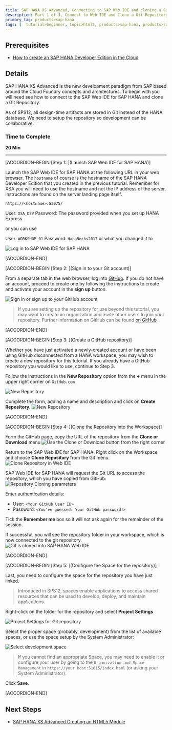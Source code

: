```yaml
---
title: SAP HANA XS Advanced, Connecting to SAP Web IDE and cloning a Git Repository to begin development
description: Part 1 of 3, Connect to Web IDE and Clone a Git Repository to begin development
primary_tag: products>sap-hana
tags: [  tutorial>beginner, topic>html5, products>sap-hana, products>sap-web-ide ]
---
```


## Prerequisites  
 - [How to create an SAP HANA Developer Edition in the Cloud](http://www.sap.com/developer/tutorials/hana-setup-cloud.html)

## Details
SAP HANA XS Advanced is the new development paradigm from SAP based around the Cloud Foundry concepts and architectures. To begin with you will need see how to connect to the SAP Web IDE for SAP HANA and clone a Git Repository.

As of SPS12, all design-time artifacts are stored in Git instead of the HANA database. We need to setup the repository so development can be collaborative.

### Time to Complete
**20 Min**

---

[ACCORDION-BEGIN [Step 1: ](Launch SAP Web IDE for SAP HANA)]

Launch the SAP Web IDE for SAP HANA at the following URL in your web browser. The `hostname` of course is the hostname of the SAP HANA Developer Edition that you created in the previous tutorial. Remember for XSA you will need to use the hostname and not the IP address of the server, instructions are found on the server landing page itself.


`https://<hostname>:53075/`


User: `XSA_DEV`
Password: The password provided when you set up HANA Express

or you can use

User: `WORKSHOP_01`
Password: `HanaRocks2017` or what you changed it to

![Log in to SAP Web IDE for SAP HANA](1.png)


[ACCORDION-END]


[ACCORDION-BEGIN [Step 2: ](Sign in to your Git account)]

From a separate tab in the web browser, log into [GitHub](https://GitHub.com). If you do not have an account, proceed to create one by following the instructions to create and activate your account in the **sign up** button.

![Sign in or sign up to your GitHub account](1_git.png)

> If you are setting up the repository for use beyond this tutorial, you may want to create an organization and invite other users to join your repository. Further information on GitHub can be found [on GitHub](https://help.github.com/articles/creating-a-new-repository/)


[ACCORDION-END]

[ACCORDION-BEGIN [Step 3: ](Create a GitHub repository)]

Whether you have just activated a newly-created account or have been using GitHub disconnected from a HANA workspace, you may wish to create a new repository for this tutorial. If you already have a  GitHub repository you would like to use, continue to Step 3.

Follow the instructions in the **New Repository** option from the **+** menu in the upper right corner on `GitHub.com`

![New Repository](2.png)

Complete the form, adding a name and description and click on **Create Repository**.
![New Repository](3.png)


[ACCORDION-END]


[ACCORDION-BEGIN [Step 4: ](Clone the Repository into the Workspace)]

Form the GitHub page, copy the URL of the repository from the **Clone or Download** menu
![Use the Clone or Download button from the right corner](3_1.png)

Return to the SAP Web IDE for SAP HANA. Right click on the Workspace and choose **Clone Repository** from the Git menu.
![Clone Repository in Web IDE](4.png)

SAP Web IDE for SAP HANA will request the Git URL to access the repository, which you have copied from GitHub:
![Repository Cloning parameters](4_2.png)

Enter authentication details:
- User:  `<Your GitHub User ID>`
- Password:  `<You've guessed: Your GitHub password!>`


Tick the **Remember me** box so it will not ask again for the remainder of the session.


If successful, you will see the repository folder in your workspace, which is now connected to the git repository.
![Git is cloned into SAP HANA Web IDE](4_3.png)


[ACCORDION-END]

[ACCORDION-BEGIN [Step 5: ](Configure the Space for the repository)]

Last, you need to configure the space for the repository you have just linked.

>Introduced in SPS12, spaces enable applications to access shared resources that can be used to develop, deploy, and maintain applications.

Right-click on the folder for the repository and select **Project Settings**

![Project Settings for Git repository](5.png)


Select the proper space (probably, development) from the list of available spaces, or use the space setup by the System Administrator:

![Select development space](6.png)



>If you cannot find an appropriate Space, you may need to enable it or configure your user by going to the `Organization and Space Management` in `https://your host:51015/index.html` (or asking your System Administrator).

Click **Save**.


[ACCORDION-END]

## Next Steps
 - [SAP HANA XS Advanced Creating an HTML5 Module](http://www.sap.com/developer/tutorials/xsa-html5-module.html)

